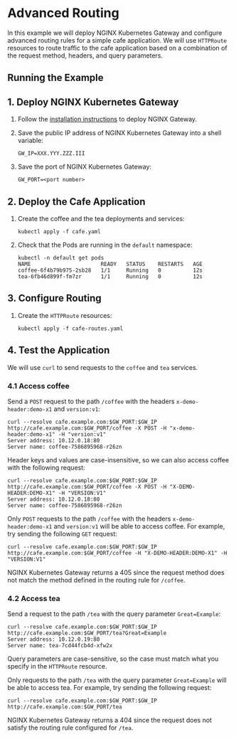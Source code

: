 # Advanced Routing

In this example we will deploy NGINX Kubernetes Gateway and configure advanced routing rules for a simple cafe application. 
We will use `HTTPRoute` resources to route traffic to the cafe application based on a combination of the request method, headers, and query parameters.

## Running the Example

## 1. Deploy NGINX Kubernetes Gateway

1. Follow the [installation instructions](https://github.com/nginxinc/nginx-kubernetes-gateway/blob/main/README.md#run-nginx-gateway) to deploy NGINX Gateway.

1. Save the public IP address of NGINX Kubernetes Gateway into a shell variable:
   
   ```
   GW_IP=XXX.YYY.ZZZ.III
   ```

1. Save the port of NGINX Kubernetes Gateway:
   
   ```
   GW_PORT=<port number>
   ```

## 2. Deploy the Cafe Application  

1. Create the coffee and the tea deployments and services:
   
   ```
   kubectl apply -f cafe.yaml
   ```

1. Check that the Pods are running in the `default` namespace:

   ```
   kubectl -n default get pods
   NAME                      READY   STATUS    RESTARTS   AGE
   coffee-6f4b79b975-2sb28   1/1     Running   0          12s
   tea-6fb46d899f-fm7zr      1/1     Running   0          12s
   ```

## 3. Configure Routing

1. Create the `HTTPRoute` resources:

   ```
   kubectl apply -f cafe-routes.yaml
   ```

## 4. Test the Application

We will use `curl` to send requests to the `coffee` and `tea` services.

### 4.1 Access coffee

Send a `POST` request to the path `/coffee` with the headers `x-demo-header:demo-x1` and `version:v1`:

```
curl --resolve cafe.example.com:$GW_PORT:$GW_IP http://cafe.example.com:$GW_PORT/coffee -X POST -H "x-demo-header:demo-x1" -H "version:v1"
Server address: 10.12.0.18:80
Server name: coffee-7586895968-r26zn
```

Header keys and values are case-insensitive, so we can also access coffee with the following request:

```
curl --resolve cafe.example.com:$GW_PORT:$GW_IP http://cafe.example.com:$GW_PORT/coffee -X POST -H "X-DEMO-HEADER:DEMO-X1" -H "VERSION:V1"
Server address: 10.12.0.18:80
Server name: coffee-7586895968-r26zn
```

Only `POST` requests to the path `/coffee` with the headers `x-demo-header:demo-x1` and `version:v1` will be able to access coffee.
For example, try sending the following `GET` request:
```
curl --resolve cafe.example.com:$GW_PORT:$GW_IP http://cafe.example.com:$GW_PORT/coffee -H "X-DEMO-HEADER:DEMO-X1" -H "VERSION:V1"
```

NGINX Kubernetes Gateway returns a 405 since the request method does not match the method defined in the routing rule for `/coffee`.

### 4.2 Access tea

Send a request to the path `/tea` with the query parameter `Great=Example`:

```
curl --resolve cafe.example.com:$GW_PORT:$GW_IP http://cafe.example.com:$GW_PORT/tea?Great=Example
Server address: 10.12.0.19:80
Server name: tea-7cd44fcb4d-xfw2x
```

Query parameters are case-sensitive, so the case must match what you specify in the `HTTPRoute` resource.

Only requests to the path `/tea` with the query parameter `Great=Example` will be able to access tea. 
For example, try sending the following request:

```
curl --resolve cafe.example.com:$GW_PORT:$GW_IP http://cafe.example.com:$GW_PORT/tea
```

NGINX Kubernetes Gateway returns a 404 since the request does not satisfy the routing rule configured for `/tea`.
